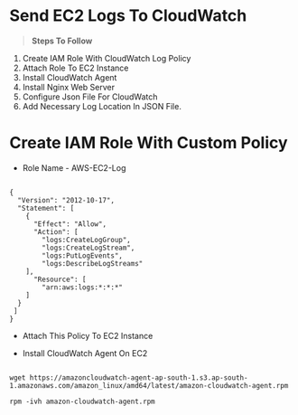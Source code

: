 # Send EC2 Logs To CloudWatch

> **Steps To Follow**

1. Create IAM Role With CloudWatch Log Policy
2. Attach Role To EC2 Instance
3. Install CloudWatch Agent
4. Install Nginx Web Server
5. Configure Json File For CloudWatch
6. Add Necessary Log Location In JSON File.

# Create IAM Role With Custom Policy

- Role Name - AWS-EC2-Log

```

{
  "Version": "2012-10-17",
  "Statement": [
    {
      "Effect": "Allow",
      "Action": [
        "logs:CreateLogGroup",
        "logs:CreateLogStream",
        "logs:PutLogEvents",
        "logs:DescribeLogStreams"
    ],
      "Resource": [
        "arn:aws:logs:*:*:*"
    ]
  }
 ]
}

```

- Attach This Policy To EC2 Instance

- Install CloudWatch Agent On EC2

```

wget https://amazoncloudwatch-agent-ap-south-1.s3.ap-south-1.amazonaws.com/amazon_linux/amd64/latest/amazon-cloudwatch-agent.rpm

rpm -ivh amazon-cloudwatch-agent.rpm

```


